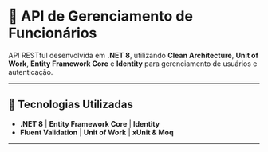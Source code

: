 # 📌 API de Gerenciamento de Funcionários

API RESTful desenvolvida em **.NET 8**, utilizando **Clean Architecture**, **Unit of Work**, **Entity Framework Core** e **Identity** para gerenciamento de usuários e autenticação.

---

## 📌 Tecnologias Utilizadas
- **.NET 8** | **Entity Framework Core** | **Identity**  
- **Fluent Validation** | **Unit of Work** | **xUnit & Moq**  

---

